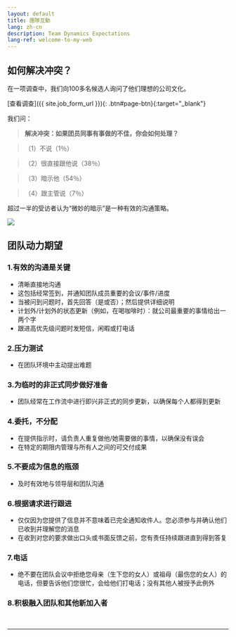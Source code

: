 ```yaml
---
layout: default
title: 團隊互動
lang: zh-cn
description: Team Dynamics Expectations
lang-ref: welcome-to-my-web
---
```




## 如何解决冲突？

在一项调查中，我们向100多名候选人询问了他们理想的公司文化。

[查看调查]({{ site.job_form_url }}){: .btn#page-btn}{:target="_blank"}


我们问：

> **解决冲突：如果团员同事有事做的不佳，你会如何处理？**

>（1）不说（1％）

>（2）很直接跟他说（38％）

>（3）暗示他（54％）

>（4）跟主管说（7％）

超过一半的受访者认为“微妙的暗示”是一种有效的沟通策略。

<a href='https://photos.google.com/share/AF1QipM47q4pqlMTaKKJDTh0Bj8GOu3Rjs2-lON_bXwZz-MnlTrSzDYWgnW5nC_9pwgcbQ?key=ZWJEcVlfQlJoQXRCbEZuWEVLLUhDNGhVcDF3ZUdB&source=ctrlq.org' target="_blank"><img src='https://lh3.googleusercontent.com/hnO54C8BPl93Di8DGk3YKgwXxSPygzRJkEqImI_aoOLYosbEmuJ1c1wfj_w-P951RbVjgtwd67ViE4oPlTpQM_xkfmTObOoXag4eReGgFcRGZJc0rTXsEKgY_40Zw59T2J9V3djVpg=w2400' /></a>

## 团队动力期望

### 1.有效的沟通是关键
* 清晰直接地沟通
* 这包括经常签到，并通知团队成员重要的会议/事件/进度
* 当被问到问题时，首先回答（是或否）；然后提供详细说明
* 计划外/计划外的状态更新（例如，在喝咖啡时）：就公司最重要的事情给出一两个字
* 跟进高优先级问题时发短信，闲暇或打电话

### 2.压力测试
* 在团队环境中主动提出难题

### 3.为临时的非正式同步做好准备
* 团队经常在工作流中进行即兴非正式的同步更新，以确保每个人都得到更新

### 4.委托，不分配
* 在提供指示时，请负责人重复做他/她需要做的事情，以确保没有误会
* 在特定的期限内管理与所有人之间的可交付成果

### 5.不要成为信息的瓶颈
* 及时有效地与领导层和团队沟通

### 6.根据请求进行跟进
* 仅仅因为您提供了信息并不意味着已完全通知收件人。您必须参与并确认他们已收到并理解您的消息
* 在收到对您的要求做出口头或书面反馈之前，您有责任持续跟进直到得到答复

### 7.电话
* 绝不要在团队会议中拒绝您母亲（生下您的女人）或祖母（最伤您的女人）的电话，但要告诉他们您很忙，会给他们打电话；没有其他人被授予此例外

### 8.积极融入团队和其他新加入者

<br>

---

<br>

